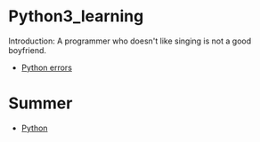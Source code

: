 # Python3_learning

Introduction: A programmer who doesn't like singing is not a good boyfriend.

* [Python errors](https://github.com/zysxm/zysxm.github.io/blob/master/Python.3.X.md)

# Summer
  * [Python](https://github.com/zysxm/Learning.github.io/tree/master/Python)
